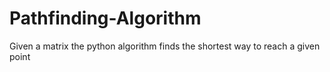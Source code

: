 # Pathfinding-Algorithm
Given a matrix the python algorithm finds the shortest way to reach a given point
